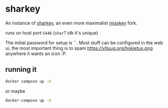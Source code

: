# sharkey
An instance of [sharkey](https://activitypub.software/TransFem-org/Sharkey), an even more maximalist [misskey](https://misskey-hub.net/en/) fork.

runs on host port `5446` (`shar`? idk it's unique)

The initial password for setup is ``.
Most stuff can be configured in the web ui, the most important thing is to spam https://vtluug.org/hokietux.png anywhere it wants an icon :P.
## running it
```sh
docker compose up -d
```
or maybe
```sh
docker-compose up -d
```
